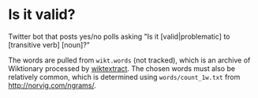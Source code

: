 # Is it valid?

Twitter bot that posts yes/no polls asking "Is it \[valid|problematic\] to \[transitive verb\] \[noun\]?"

The words are pulled from `wikt.words` (not tracked), which is an archive of Wiktionary processed by [wiktextract](https://github.com/tatuylonen/wiktextract). The chosen words must also be relatively common, which is determined using `words/count_1w.txt` from http://norvig.com/ngrams/.
